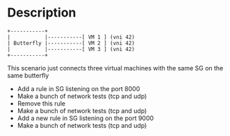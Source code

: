 # Description

```
+-----------+
|           |-----------[ VM 1 ] (vni 42)
| Butterfly |-----------[ VM 2 ] (vni 42)
|           |-----------[ VM 3 ] (vni 42)
+-----------+

```

This scenario just connects three virtual machines with the same SG on the same butterfly
- Add a rule in SG listening on the port 8000
- Make a bunch of network tests (tcp and udp)
- Remove this rule
- Make a bunch of network tests (tcp and udp)
- Add a new rule in SG listening on the port 9000
- Make a bunch of network tests (tcp and udp)
